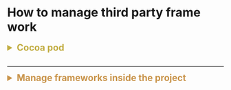 # How to manage third party frame work




<details>
<summary style="font-size: 1.5em; color: #c1ac40"><B>Cocoa pod</B></summary>
We'll know how to install cocoapod and manage our third party framework.
If you don't, I recommand you go ahead and click the link below.

<br>

[How to install cocoa pod(Sean Allen)](https://youtu.be/MuMZZtQpB6Y?si=H5cUO1IPAf5Y4aDB)

He'll tell you how to install cocoa pod through terminal.


```
$ sudo gem install cocoapods
```
</details>
<br>

---
<details>
<summary style="font-size: 1.5em; color: #c89349"><B>Manage frameworks inside the project</B></summary>
Cocoa pod handle most of the heavy lifting for us so we can focusing on how to manage the libraries that comes with those handy framework.<br><br>

<b>Method 1: Using extension</b><br>

By using extension, we are able to encapsulate and limit the scope of the framework.<br>
Also notice that we can also <span style="color: #c89349">wrap up functionalities</span> form those frameworks to better suit our needs.


```swift
extension UITableView {

    func addRefreshHeader(refreshingBlock: @escaping () -> Void) {
        mj_header = MJRefreshNormalHeader(refreshingBlock: refreshingBlock)
    }

    func endHeaderRefreshing() {
        mj_header?.endRefreshing()
    }

    func beginHeaderRefreshing() {
        mj_header?.beginRefreshing()
    }

    func addRefreshFooter(refreshingBlock: @escaping () -> Void) {
        mj_footer = MJRefreshAutoNormalFooter(refreshingBlock: refreshingBlock)
    }

    func endFooterRefreshing() {
        mj_footer?.endRefreshing()
    }

    func endWithNoMoreData() {
        mj_footer?.endRefreshingWithNoMoreData()
    }

    func resetNoMoreData() {
        mj_footer?.resetNoMoreData()
    }
}
```


<br>

---

<br>
<b>Method 2: Using custom class with singleton</b><br><br>

Or we can create a custom class for initializing the the functionality of the framework.
This way we don't have to initialize the whole things every time we try to use it.
I think it's an awesome and neat way to avoid creating repeatitive code.<br>
This method is basically an upgraded version of method 1. It takes a little bit more time to set up, but we can easily separate the framework logic from the view controller.



```swift
import JGProgressHUD

enum HUDType {
    case success(String)
    case failure(String)
}

class LKProgressHUD {

    static let shared = LKProgressHUD()

    private init() {}

    let hud = JGProgressHUD(style: .dark)

    var view: UIView {
        return AppDelegate.shared.window!.rootViewController!.view
    }

    static func show(type: HUDType) {
        switch type {
        case .success(let text):
            showSuccess(text: text)
        case .failure(let text):
            showFailure(text: text)
        }
    }

    static func showSuccess(text: String = "success") {
        if !Thread.isMainThread {
            DispatchQueue.main.async {
                showSuccess(text: text)
            }
            return
        }
        shared.hud.textLabel.text = text
        shared.hud.indicatorView = JGProgressHUDSuccessIndicatorView()
        shared.hud.show(in: shared.view)
        shared.hud.dismiss(afterDelay: 1.5)
    }

    static func showFailure(text: String = "Failure") {
        if !Thread.isMainThread {
            DispatchQueue.main.async {
                showFailure(text: text)
            }
            return
        }
        shared.hud.textLabel.text = text
        shared.hud.indicatorView = JGProgressHUDErrorIndicatorView()
        shared.hud.show(in: shared.view)
        shared.hud.dismiss(afterDelay: 1.5)
    }

    static func show() {
        if !Thread.isMainThread {
            DispatchQueue.main.async {
                show()
            }
            return
        }
        shared.hud.indicatorView = JGProgressHUDIndeterminateIndicatorView()
        shared.hud.textLabel.text = "Loading"
        shared.hud.show(in: shared.view)
    }

    static func dismiss() {
        if !Thread.isMainThread {
            DispatchQueue.main.async {
                dismiss()
            }
            return
        }
        shared.hud.dismiss()
    }
}
```
</details>




